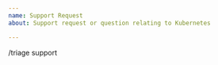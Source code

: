 ```yaml
---
name: Support Request
about: Support request or question relating to Kubernetes

---
```


<!-- 
STOP -- PLEASE READ!

GitHub is not the right place for support requests.

If you're looking for help, check [Stack Overflow](https://stackoverflow.com/questions/tagged/kubernetes) and the [troubleshooting guide](https://kubernetes.io/docs/tasks/debug-application-cluster/troubleshooting/).

You can also post your question on the [Kubernetes Slack](http://slack.k8s.io/) or the [Discuss Kubernetes](https://discuss.kubernetes.io/) forum.

If the matter is security related, please disclose it privately via https://kubernetes.io/security/.
-->

/triage support

